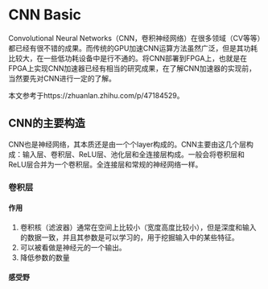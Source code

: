 # CNN Basic

Convolutional Neural Networks（CNN，卷积神经网络）在很多领域（CV等等）都已经有很不错的成果。而传统的GPU加速CNN运算方法虽然广泛，但是其功耗比较大，在一些低功耗设备中是行不通的。将CNN部署到FPGA上，也就是在FPGA上实现CNN加速器已经有相当的研究成果，在了解CNN加速器的实现前，当然要先对CNN进行一定的了解。

本文参考于https://zhuanlan.zhihu.com/p/47184529。

## CNN的主要构造

CNN也是神经网络，其本质还是由一个个layer构成的。CNN主要由这几个层构成：输入层、卷积层、ReLU层、池化层和全连接层构成。一般会将卷积层和ReLU层合并为一个卷积层。全连接层和常规的神经网络一样。

### 卷积层

#### 作用

1. 卷积核（滤波器）通常在空间上比较小（宽度高度比较小），但是深度和输入的数据一致，并且其参数是可以学习的，用于挖掘输入中的某些特征。
2. 可以被看做是神经元的一个输出。
3. 降低参数的数量

#### 感受野

